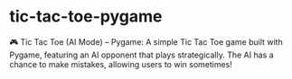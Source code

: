 # tic-tac-toe-pygame
🎮 Tic Tac Toe (AI Mode) – Pygame: A simple Tic Tac Toe game built with Pygame, featuring an AI opponent that plays strategically. The AI has a chance to make mistakes, allowing users to win sometimes!
